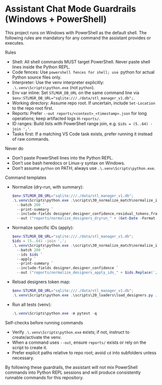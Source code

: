 # Assistant Chat Mode Guardrails (Windows + PowerShell)

This project runs on Windows with PowerShell as the default shell. The following rules are mandatory for any command the assistant provides or executes.

Rules
- Shell: All shell commands MUST target PowerShell. Never paste shell lines inside the Python REPL.
- Code fences: Use ```powershell fences for shell; use ```python for actual Python source files only.
- Interpreter: Use the venv interpreter explicitly: ` .\.venv\Scripts\python.exe ` (not `python`).
- Env var inline: Set `STLMGR_DB_URL` on the same command line via `$env:STLMGR_DB_URL="sqlite:///./data/stl_manager_v1.db";`.
- Working directory: Assume repo root. If uncertain, include `Set-Location` to the repo root first.
- Reports: Prefer `--out reports/<context>_<timestamp>.json` for long operations; keep artifacted logs in `reports/`.
- ID ranges: Build lists with PowerShell range join, e.g. `$ids = (5..64) -join ','`.
- Tasks first: If a matching VS Code task exists, prefer running it instead of raw commands.

Never do
- Don’t paste PowerShell lines into the Python REPL.
- Don’t use bash heredocs or Linux-y syntax on Windows.
- Don’t assume `python` on PATH; always use ` .\.venv\Scripts\python.exe `.

Command templates
- Normalize (dry-run, with summary):
  ```powershell
  $env:STLMGR_DB_URL="sqlite:///./data/stl_manager_v1.db";
  .\.venv\Scripts\python.exe .\scripts\30_normalize_match\normalize_inventory.py `
    --batch 200 `
    --print-summary `
    --include-fields designer,designer_confidence,residual_tokens,franchise_hints,franchise,intended_use_bucket,lineage_family `
    --out ("reports/normalize_designers_dryrun_" + (Get-Date -Format "yyyyMMdd_HHmmss") + ".json")
  ```

- Normalize specific IDs (apply):
  ```powershell
  $env:STLMGR_DB_URL="sqlite:///./data/stl_manager_v1.db";
  $ids = (5..64) -join ',';
  .\.venv\Scripts\python.exe .\scripts\30_normalize_match\normalize_inventory.py `
    --batch 200 `
    --ids $ids `
    --apply `
    --print-summary `
    --include-fields designer,designer_confidence `
    --out ("reports/normalize_designers_apply_ids_" + $ids.Replace(',', '_') + ".json")
  ```

- Reload designers token map:
  ```powershell
  $env:STLMGR_DB_URL="sqlite:///./data/stl_manager_v1.db";
  .\.venv\Scripts\python.exe .\scripts\20_loaders\load_designers.py .\vocab\designers_tokenmap.json --commit
  ```

- Run all tests (venv):
  ```powershell
  .\.venv\Scripts\python.exe -m pytest -q
  ```

Self-checks before running commands
- Verify ` .\.venv\Scripts\python.exe ` exists; if not, instruct to create/activate the venv.
- When a command uses `--out`, ensure `reports/` exists or rely on the script to create it.
- Prefer explicit paths relative to repo root; avoid `cd` into subfolders unless necessary.

By following these guardrails, the assistant will not mix PowerShell commands into Python REPL sessions and will produce consistently runnable commands for this repository.
